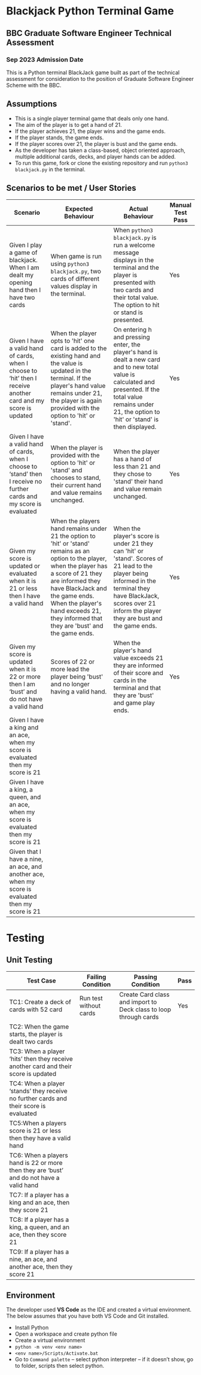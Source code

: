 # Blackjack Python Terminal Game  
## BBC Graduate Software Engineer Technical Assessment 
### Sep 2023 Admission Date 

This is a Python terminal BlackJack game built as part of the technical assessment for consideration to the position of Graduate Software Engineer Scheme with the BBC.

## Assumptions 

- This is a single player terminal game that deals only one hand.
- The aim of the player is to get a hand of 21.
- If the player achieves 21, the player wins and the game ends.
- If the player stands, the game ends.
- If the player scores over 21, the player is bust and the game ends.
- As the developer has taken a class-based, object oriented approach, multiple additional cards, decks, and player hands can be added.
- To run this game, fork or clone the existing repository and run `python3 blackjack.py` in the terminal.

## Scenarios to be met / User Stories

Scenario | Expected Behaviour | Actual Behaviour | Manual Test Pass |
------- | ----------| ---------------------------- | ---------------------------|
 | Given I play a game of blackjack. When I am dealt my opening hand then I have two cards |When game is run using `python3 blackjack.py`, two cards of different values display in the terminal.| When `python3 blackjack.py` is run a welcome message displays in the terminal and the player is presented with two cards and their total value. The option to hit or stand is presented.| Yes
 | Given I have a valid hand of cards, when I choose to ‘hit’ then I receive another card and my score is updated | When the player opts to 'hit' one card is added to the existing hand and the value is updated in the terminal. If the player's hand value remains under 21, the player is again provided with the option to 'hit' or 'stand'.| On entering h and pressing enter, the player's hand is dealt a new card and to new total value is calculated and presented. If the total value remains under 21, the option to 'hit' or 'stand' is then displayed. | Yes
 | Given I have a valid hand of cards, when I choose to ‘stand’ then I receive no further cards and my score is evaluated | When the player is provided with the option to 'hit' or 'stand' and chooses to stand, their current hand and value remains unchanged. | When the player has a hand of less than 21 and they chose to 'stand' their hand and value remain unchanged.| Yes
 | Given my score is updated or evaluated when it is 21 or less then I have a valid hand | When the players hand remains under 21 the option to 'hit' or 'stand' remains as an option to the player, when the player has a score of 21 they are informed they have BlackJack and the game ends. When the player's hand exceeds 21, they informed that they are 'bust' and the game ends.| When the player's score is under 21 they can 'hit' or 'stand'. Scores of 21 lead to the player being informed in the terminal they have BlackJack, scores over 21 inform the player they are bust and the game ends. | Yes
 | Given my score is updated when it is 22 or more then I am ‘bust’ and do not have a valid hand | Scores of 22 or more lead the player being 'bust' and no longer having a valid hand.| When the player's hand value exceeds 21 they are informed of their score and cards in the terminal and that they are 'bust' and game play ends.| Yes
 | Given I have a king and an ace, when my score is evaluated then my score is 21 |||
 | Given I have a king, a queen, and an ace, when my score is evaluated then my score is 21 |||
 | Given that I have a nine, an ace, and another ace, when my score is evaluated then my score is 21 |||


 # Testing 
 ## Unit Testing 

 
Test Case| Failing Condition | Passing Condition | Pass |
------- | ----------| ---------------------------- | ---------------------------|
 | TC1: Create a deck of cards with 52 card | Run test without cards | Create Card class and import to Deck class to loop through cards | Yes
 | TC2: When the game starts, the player is dealt two cards | | |
 | TC3: When a player ‘hits’ then they receive another card and their score is updated |||
 | TC4: When a player ‘stands’ they receive no further cards and their score is evaluated |||
 | TC5:When a players score is 21 or less then they have a valid hand |||
 | TC6: When a players hand is 22 or more then they are ‘bust’ and do not have a valid hand |||
 | TC7: If a player has a king and an ace, then they score 21 |||
 |TC8: If a player has a king, a queen, and an ace, then they score 21 |||
 | TC9: If a player has a nine, an ace, and another ace, then they score 21 |||

## Environment

The developer used **VS Code** as the IDE and created a virtual environment. The below assumes that you have both VS Code and Git installed.

- Install Python
- Open a workspace and create python file   
- Create a virtual environment   
- `python -m venv <env name>`
- `<env name>/Scripts/Activate.bat`
- Go to `Command palette` – select python interpreter – if it doesn’t show, go to folder, scripts then select python. 


 


